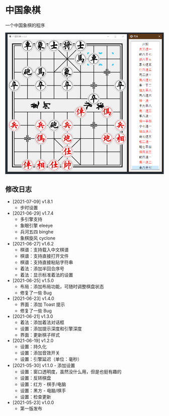 # 中国象棋

一个中国象棋的程序

![](./snapshots/snapshot.jpg)

## 修改日志

- [2021-07-09] v1.8.1
    - 步时设置
- [2021-06-29] v1.7.4
    - 多引擎支持
    - 象眼引擎 eleeye
    - 兵河五四 binghe
    - 象棋旋风 cyclone
- [2021-06-27] v1.6.2
    - 棋谱：支持载入中文棋谱
    - 棋谱：支持直接打开文件
    - 棋谱：支持直接粘贴字符串
    - 着法：添加半回合序号
    - 着法：显示标准着法的设置
- [2021-06-25] v1.5.0
    - 布局：添加布局功能，可随时调整棋盘状态
    - 修复了一些 Bug
- [2021-06-23] v1.4.0
    - 界面：添加 Toast 提示
    - 修复了一些 Bug
- [2021-06-21] v1.3.0
    - 着法：添加着法对话框  
    - 设置：添加提示深度和引擎深度
    - 界面：更新棋子样式
- [2021-06-19] v1.2.0
    - 设置：持久化
    - 设置：添加音效开关
    - 设置：引擎延迟（单位：毫秒）
- [2021-05-30] v1.1.0 - 添加设置
    - 设置：窗口透明度，虽然没什么用，但是也挺有趣的
    - 设置：反转棋盘
    - 设置：红方 - 棋手/电脑
    - 设置：黑方 - 电脑/棋手
    - 设置：检查更新
- [2021-05-23] v1.0.0
    - 第一版发布
